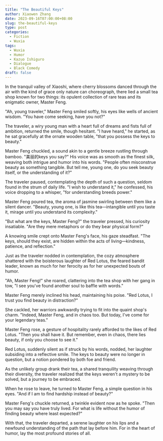 ```yaml
---
title: "The Beautiful Keys"
author: Xiaowen Zhang
date: 2023-09-16T07:00:00+08:00
slug: the-beautiful-keys
type: post
categories:
  - Fiction
  - Wuxia
tags:
  - Wuxia
  - Humor
  - Kazuo Ishiguro
  - Dialogue
  - Black Comedy
draft: false
---
```


In the tranquil valley of Xiaoshi, where cherry blossoms danced through the air with the kind of grace only nature can choreograph, there lied a small tea shop known for two things: its opulent collection of rare teas and its enigmatic owner, Master Feng.

"Ah, young traveler," Master Feng smiled softly, his eyes like wells of ancient wisdom. "You have come seeking, have you not?"

The traveler, a wiry young man with a heart full of dreams and fists full of ambition, returned the smile, though hesitant. "I have heard," he started, as he sat gracefully at the ornate wooden table, "that you possess the keys to beauty."

Master Feng chuckled, a sound akin to a gentle breeze rustling through bamboo. "美丽的keys you say?" His voice was as smooth as the finest silk, weaving both intrigue and humor into his words. "People often misconstrue beauty as something tangible. But tell me, young one, do you seek beauty itself, or the understanding of it?"

The traveler paused, contemplating the depth of such a question, seldom found in the strum of daily life. "I wish to understand it," he confessed, his voice dropping to a whisper, "for understanding breeds power."

Master Feng poured tea, the aroma of jasmine swirling between them like a silent dancer. "Beauty, young one, is like this tea—intangible until you taste it, mirage until you understand its complexity."

"But what are the keys, Master Feng?" the traveler pressed, his curiosity insatiable. "Are they mere metaphors or do they bear physical form?"

A knowing smile crept onto Master Feng's face, his gaze steadfast. "The keys, should they exist, are hidden within the acts of living—kindness, patience, and reflection."

Just as the traveler nodded in contemplation, the cozy atmosphere shattered with the boisterous laughter of Red Lotus, the feared bandit leader, known as much for her ferocity as for her unexpected bouts of humor.

"Ah, Master Feng!" she roared, clattering into the tea shop with her gang in tow, "I see you've found another soul to baffle with words."

Master Feng merely inclined his head, maintaining his poise. "Red Lotus, I trust you find beauty in distraction?"

She cackled, her warriors awkwardly trying to fit into the quaint shop's charm. "Indeed, Master Feng, and in chaos too. But today, I've come for your legendary teas."

Master Feng rose, a gesture of hospitality rarely afforded to the likes of Red Lotus. "Then you shall have it. But remember, even in chaos, there lies beauty, if only you choose to see it."

Red Lotus, suddenly silent as if struck by his words, nodded, her laughter subsiding into a reflective smile. The keys to beauty were no longer in question, but a notion pondered by both foe and friend.

As the unlikely group drank their tea, a shared tranquility weaving through their diversity, the traveler realized that the keys weren't a mystery to be solved, but a journey to be embraced.

When he rose to leave, he turned to Master Feng, a simple question in his eyes. "And if I am to find hardship instead of beauty?"

Master Feng's chuckle returned, a twinkle evident now as he spoke. "Then you may say you have truly lived. For what is life without the humor of finding beauty where least expected?"

With that, the traveler departed, a serene laughter on his lips and a newfound understanding of the path that lay before him. For in the heart of humor, lay the most profound stories of all.